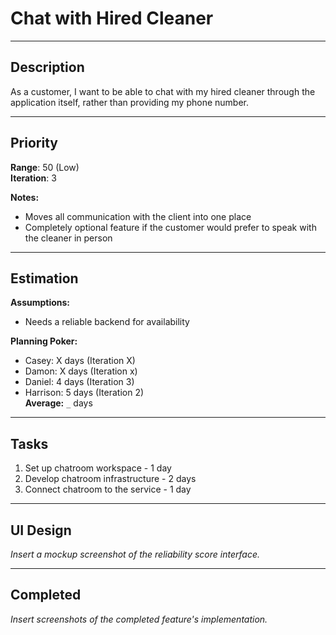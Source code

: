 # Chat with Hired Cleaner

---

## Description

As a customer, I want to be able to chat with my hired cleaner through the application itself, rather than providing my phone number.

---

## Priority 

**Range**: 50 (Low)   
**Iteration**: 3

**Notes:**
- Moves all communication with the client into one place
- Completely optional feature if the customer would prefer to speak with the cleaner in person

---

## Estimation

**Assumptions:**
- Needs a reliable backend for availability

**Planning Poker:**
- Casey: X days (Iteration X)  
- Damon: X days (Iteration x)  
- Daniel: 4 days (Iteration 3)
- Harrison: 5 days (Iteration 2)  
**Average:** `_` days 

--------------------------

## Tasks
1. Set up chatroom workspace - 1 day
2. Develop chatroom infrastructure - 2 days
3. Connect chatroom to the service - 1 day

---

## UI Design
*Insert a mockup screenshot of the reliability score interface.*

---

## Completed
*Insert screenshots of the completed feature's implementation.*
